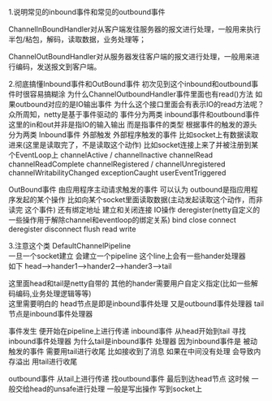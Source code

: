 1.说明常见的inbound事件和常见的outbound事件

ChannelInBoundHandler对从客户端发往服务器的报文进行处理，一般用来执行半包/粘包，解码，读取数据，业务处理等；


ChannelOutBoundHandler对从服务器发往客户端的报文进行处理，一般用来进行编码，发送报文到客户端。


2.彻底搞懂Inbound事件和OutBound事件 初次见到这个inbound和outbound事件时很容易搞糊涂 为什么ChannelOutboundHandler事件里面也有read()方法
如果outbound对应的是IO输出事件  为什么这个接口里面会有表示IO的read方法呢？
众所周知，netty是基于事件驱动的 事件分为两类 inbound事件和outbound事件 这里的in和out并非是指IO的输入输出 而是指事件的类型
根据事件的触发的源头 分为两类
Inbound事件 外部触发 外部程序触发的事件 比如socket上有数据读取进来(这里是读取完了，不是读取这个动作)  比如socket连接上来了并被注册到某个EventLoop上
channelActive / channelInactive
channelRead
channelReadComplete
channelRegistered / channelUnregistered
channelWritabilityChanged
exceptionCaught
userEventTriggered

OutBound事件  由应用程序主动请求触发的事件 可以认为 outbound是指应用程序发起的某个操作 比如向某个socket里面读取数据(主动发起读取这个动作，而非读完
这个事件)  还有绑定地址  建立和关闭连接 IO操作 deregister(netty自定义的一些操作用于解除channel和eventloop的绑定关系)
bind
close
connect
deregister
disconnect
flush
read
write


3.注意这个类 DefaultChannelPipeline  
一旦一个socket建立 会建立一个pipeline  这个line上会有一些hander处理器  
如下
head-->hander1-->hander2-->hander3-->tail

这里面head和tail是netty自带的  其他的hander需要用户自定义指定(比如一些解码编码,业务处理逻辑等等)  
这里需要明白的 head节点是即是inbound事件处理 又是outbound事件处理器   tail节点是inbound事件处理器

事件发生 便开始在pipeline上进行传递  inbound事件 从head开始到tail  寻找inbound事件处理器 为什么tail是inbound事件 处理器 因为inbound事件是
被动触发的事件 需要用tail进行收尾  比如接收到了消息 如果在中间没有处理 会导致内存溢出  用tail进行收尾

outbound事件 从tail上进行传递  找outbound事件 最后到达head节点  这时候 一般交给head的unsafe进行处理  一般是写出操作 写到socket上



































